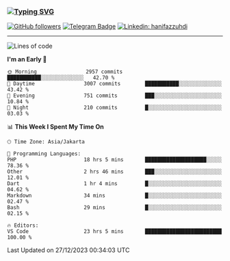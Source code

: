 ### [![Typing SVG](https://readme-typing-svg.herokuapp.com?font=lato&size=22&lines=Hi+There+👋)](https://git.io/typing-svg) 

[![GitHub followers](https://img.shields.io/github/followers/hanifazzuhdi?label=Follow&style=social)](https://github.com/hanifazzuhdi/?tab=follow) 
[![Telegram Badge](https://img.shields.io/badge/-hanif0198-blue?style=social&logo=telegram&link=https://www.t.me/hanif0198/)](https://www.t.me/hanif0198/) 
[![Linkedin: hanifazzuhdi](https://img.shields.io/badge/-hanifazzuhdi-blue?style=flat-square&logo=Linkedin&logoColor=white&link=https://www.linkedin.com/in/hanif-az-zuhdi-69688019b/)](https://www.linkedin.com/in/hanif-az-zuhdi-69688019b/) 

<hr/>

<!--START_SECTION:waka-->
![Lines of code](https://img.shields.io/badge/From%20Hello%20World%20I%27ve%20Written-40.9%20million%20lines%20of%20code-blue)

**I'm an Early 🐤** 

```text
🌞 Morning                2957 commits        ███████████░░░░░░░░░░░░░░   42.70 % 
🌆 Daytime                3007 commits        ███████████░░░░░░░░░░░░░░   43.42 % 
🌃 Evening                751 commits         ███░░░░░░░░░░░░░░░░░░░░░░   10.84 % 
🌙 Night                  210 commits         █░░░░░░░░░░░░░░░░░░░░░░░░   03.03 % 
```


📊 **This Week I Spent My Time On** 

```text
🕑︎ Time Zone: Asia/Jakarta

💬 Programming Languages: 
PHP                      18 hrs 5 mins       ████████████████████░░░░░   78.36 % 
Other                    2 hrs 46 mins       ███░░░░░░░░░░░░░░░░░░░░░░   12.01 % 
Dart                     1 hr 4 mins         █░░░░░░░░░░░░░░░░░░░░░░░░   04.62 % 
Markdown                 34 mins             █░░░░░░░░░░░░░░░░░░░░░░░░   02.47 % 
Bash                     29 mins             █░░░░░░░░░░░░░░░░░░░░░░░░   02.15 % 

🔥 Editors: 
VS Code                  23 hrs 5 mins       █████████████████████████   100.00 % 
```


 Last Updated on 27/12/2023 00:34:03 UTC
<!--END_SECTION:waka-->
